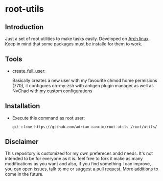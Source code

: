 # root-utils

## Introduction

Just a set of root utilities to make tasks easily. Developed on [Arch linux](https://archlinux.org/).
Keep in mind that some packages must be installe for them to work.

## Tools

- create_full_user:

  Basically creates a new user with my favourite chmod home permisions (770), it configures oh-my-zsh with antigen plugin manager as well as NvChad with my custom configurations

## Installation

- Execute this command as root user:

  `git clone https://github.com/adrian-cancio/root-utils /root/utils/`

## Disclaimer

This repository is customized for my own prefereces andd needs. It's not intended to be for everyone as it is. feel free to fork it make as many modifications as you want and also, if you find something I can improve, you can open issues, talk to me or suggest a pull request. More additions to come in the future.
